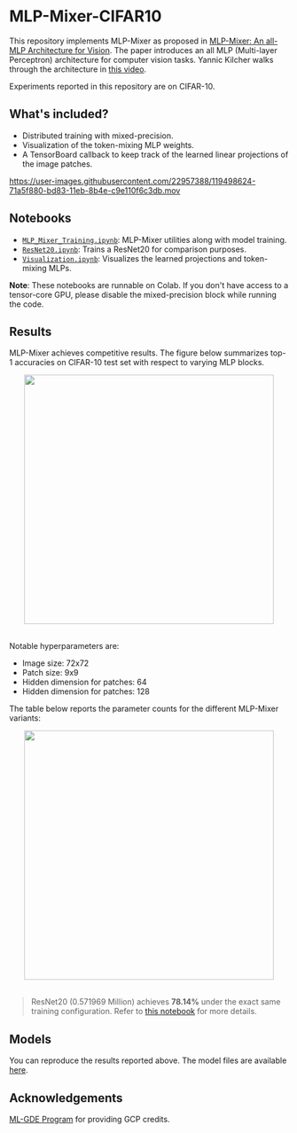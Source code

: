 # MLP-Mixer-CIFAR10

This repository implements MLP-Mixer as proposed in [MLP-Mixer: An all-MLP Architecture for Vision](https://arxiv.org/abs/2105.01601). The paper introduces an all MLP (Multi-layer Perceptron) architecture for computer vision tasks. Yannic Kilcher walks through the architecture in [this video](https://www.youtube.com/watch?v=7K4Z8RqjWIk). 

Experiments reported in this repository are on CIFAR-10. 

## What's included?

* Distributed training with mixed-precision.
* Visualization of the token-mixing MLP weights.
* A TensorBoard callback to keep track of the learned linear projections of the image patches.

https://user-images.githubusercontent.com/22957388/119498624-71a5f880-bd83-11eb-8b4e-c9e110f6c3db.mov


## Notebooks

* [`MLP_Mixer_Training.ipynb`](https://github.com/sayakpaul/MLP-Mixer-CIFAR10/blob/main/MLP_Mixer_Training.ipynb): MLP-Mixer utilities along with model training. 
* [`ResNet20.ipynb`](https://github.com/sayakpaul/MLP-Mixer-CIFAR10/blob/main/ResNet20.ipynb): Trains a ResNet20 for comparison purposes.
* [`Visualization.ipynb`](https://github.com/sayakpaul/MLP-Mixer-CIFAR10/blob/main/Visualization.ipynb): Visualizes the learned projections and token-mixing MLPs.

**Note**: These notebooks are runnable on Colab. If you don't have access to a tensor-core GPU, please disable the mixed-precision block while running the code. 

## Results

MLP-Mixer achieves competitive results. The figure below summarizes top-1 accuracies on CIFAR-10 test set with respect to varying MLP blocks. 

<div align="center">
	<img src="https://i.ibb.co/MSzm7mJ/image.png" width=450/>
</div><br>

Notable hyperparameters are:

* Image size: 72x72
* Patch size: 9x9
* Hidden dimension for patches: 64
* Hidden dimension for patches: 128

The table below reports the parameter counts for the different MLP-Mixer variants:

<div align="center">
	<img src="https://i.ibb.co/GP21JtY/image.png" width=450/>
</div><br>

> ResNet20 (0.571969 Million) achieves **78.14%** under the exact same training configuration. Refer to [this notebook](https://github.com/sayakpaul/MLP-Mixer-CIFAR10/blob/main/ResNet20.ipynb) for more details. 

## Models

You can reproduce the results reported above. The model files are available [here](https://github.com/sayakpaul/MLP-Mixer-CIFAR10/releases/download/Models/models.zip). 

## Acknowledgements

[ML-GDE Program](https://developers.google.com/programs/experts/) for providing GCP credits. 
